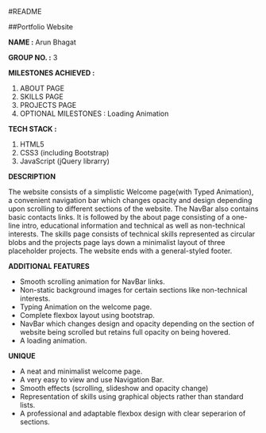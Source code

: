 #README

##Portfolio Website

**NAME :** Arun Bhagat

**GROUP NO. :** 3

**MILESTONES ACHIEVED :** 

1. ABOUT PAGE
2. SKILLS PAGE
3. PROJECTS PAGE
4. OPTIONAL MILESTONES : Loading Animation

**TECH STACK :**

1. HTML5
2. CSS3 (including Bootstrap)
3. JavaScript (jQuery librarry)

**DESCRIPTION**

The website consists of a simplistic Welcome page(with Typed Animation), a convenient navigation bar which changes opacity and design depending upon scrolling to different sections of the website. The NavBar also contains basic contacts links. It is followed by the about page consisting of a one-line intro, educational information and technical as well as non-technical interests. The skills page consists of technical skills represented as circular blobs and the projects page lays down a minimalist layout of three placeholder projects. The website ends with a general-styled footer.

**ADDITIONAL FEATURES**

- Smooth scrolling animation for NavBar links.
- Non-static background images for certain sections like non-technical interests.
- Typing Animation on the welcome page.
- Complete flexbox layout using bootstrap.
- NavBar which changes design and opacity depending on the section of website being scrolled but retains full opacity on being hovered.
- A loading animation.

**UNIQUE**

- A neat and minimalist welcome page.
- A very easy to view and use Navigation Bar.
- Smooth effects (scrolling, slideshow and opacity change)
- Representation of skills using graphical objects rather than standard lists.
- A professional and adaptable flexbox design with clear seperarion of sections.
